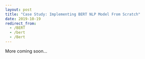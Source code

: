 ```yaml
---
layout: post
title: "Case Study: Implementing BERT NLP Model From Scratch"
date: 2019-10-19
redirect_from:
  - /BERT
  - /bert
  - /Bert
---
```

More coming soon...
